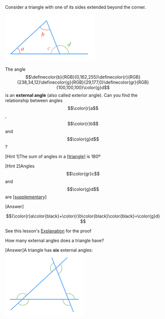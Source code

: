 Consider a triangle with one of its sides extended beyond the corner.

![](./fig.png)

The angle $$\definecolor{b}{RGB}{0,162,255}\definecolor{r}{RGB}{238,34,12}\definecolor{g}{RGB}{29,177,0}\definecolor{gr}{RGB}{100,100,100}\color{g}d$$ is an **external angle** (also called exterior angle). Can you find the relationship between angles $$\color{r}a$$, $$\color{r}b$$ and $$\color{g}d$$?

<hint>[Hint 1]The sum of angles in a [[triangle]]((qr,'Math/Geometry_1/Triangles/base/AngleSum',#00A89D)) is 180º</hint>

<hint>[Hint 2]Angles $$\color{gr}c$$ and $$\color{g}d$$ are [[supplementary]]((qr,'Math/Geometry_1/AngleGroups/base/Supplementary',#00A89D))</hint>

<hintLow>[Answer]

<!-- $$\bbox[20px,border:1px solid red]{\color{r}a\color{black}+\color{r}b\color{black}\color{black}=\color{g}d}$$
 -->

$${\color{r}a\color{black}+\color{r}b\color{black}\color{black}=\color{g}d}$$

See this lesson's [Explanation](/content/Math/Geometry_1/ExternalAngles/explanation/base) for the proof</hintLow>

How many external angles does a triangle have?

<hintLow>[Answer]A triangle has **six** external angles: ![](./all.png)</hintLow>
